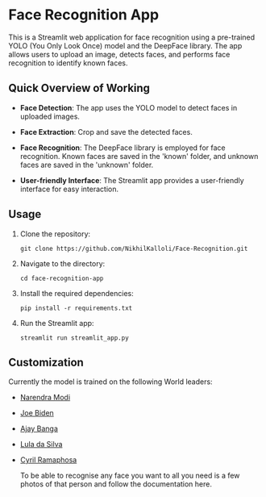 # Face Recognition App

This is a Streamlit web application for face recognition using a pre-trained YOLO (You Only Look Once) model and the DeepFace library. The app allows users to upload an image, detects faces, and performs face recognition to identify known faces.



## Quick Overview of Working

- **Face Detection**: The app uses the YOLO model to detect faces in uploaded images.
 
- **Face Extraction**: Crop and save the detected faces.

- **Face Recognition**: The DeepFace library is employed for face recognition. Known faces are saved in the 'known' folder, and unknown faces are saved in the 'unknown' folder.

- **User-friendly Interface**: The Streamlit app provides a user-friendly interface for easy interaction.


## Usage

1. Clone the repository:

   ```
   git clone https://github.com/NikhilKalloli/Face-Recognition.git
   ```
2. Navigate to the directory:
    ```
    cd face-recognition-app
    ```

3. Install the required dependencies:
    ```
    pip install -r requirements.txt
    ```

4. Run the Streamlit app:
    ``` 
    streamlit run streamlit_app.py
    ```

## Customization
 Currently the model is trained on the following World leaders:
 - [Narendra Modi](https://en.wikipedia.org/wiki/Narendra_Modi)
 - [Joe Biden](https://en.wikipedia.org/wiki/Joe_Biden)
 - [Ajay Banga](https://en.wikipedia.org/wiki/Ajay_Banga)
 - [Lula da Silva](https://en.wikipedia.org/wiki/Luiz_In%C3%A1cio_Lula_da_Silva)
 - [Cyril Ramaphosa](https://en.wikipedia.org/wiki/Cyril_Ramaphosa)   
      
   To be able to recognise any face you want to all you need is a few photos of that person and follow the documentation here.
   

   
